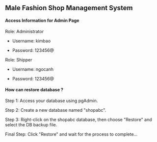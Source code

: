 <h2>Male Fashion Shop Management System</h2>
<h4>Access Information for Admin Page</h4>
Role: Administrator


- Username: kimbao

- Password: 123456@

Role: Shipper


- Username: ngocanh

- Password: 123456@

<h4>How can restore database ?</h4>

Step 1: Access your database using pgAdmin.

Step 2: Create a new database named "shopabc".

Step 3: Right-click on the shopabc database, then choose "Restore" and select the DB backup file.

Final Step: Click "Restore" and wait for the process to complete...
